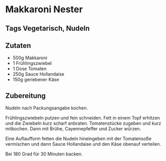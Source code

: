 # Makkaroni Nester

## Tags Vegetarisch, Nudeln

## Zutaten

- 500g Makkaroni
- 1 Frühlingszwiebel
- 1 Dose Tomaten
- 250g Sauce Hollandaise
- 150g geriebener Käse

## Zubereitung

Nudeln nach Packungsangabe kochen.

Frühlingszwiebeln putzen und fein schneiden.
Fett in einem Topf erhitzen und die Zwiebeln kurz scharf anbraten.
Tomatenstücke zugeben und kurz mitkochen.
Dann mit Brühe, Cayennepfeffer und Zucker würzen.

Eine Auflaufform fetten die Nudeln hineingeben mit der Tomatensoße vermischen und dann Sauce Hollandaise und den Käse obenauf verteilen.

Bei 180 Grad für 30 Minuten backen.
